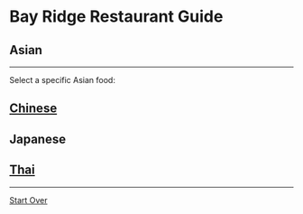 # Bay Ridge Restaurant Guide
## Asian
---
Select a specific Asian food:
## [Chinese](chinese.md)
## Japanese
## [Thai](../thai.md)
---
[Start Over](../home.md)
